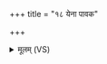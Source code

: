 +++
title = "१८ येना पावक"

+++
<details><summary>मूलम् (VS)</summary>

येना॑ पावक॒ चक्ष॑सा भुर॒ण्यन्तं॒ जनाँ॒ अनु॑। त्वं व॑रुण॒ पश्य॑सि ॥
</details>